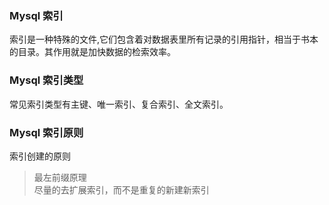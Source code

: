 
### Mysql 索引
索引是一种特殊的文件,它们包含着对数据表里所有记录的引用指针，相当于书本的目录。其作用就是加快数据的检索效率。  

### Mysql 索引类型
常见索引类型有主键、唯一索引、复合索引、全文索引。

### Mysql 索引原则
索引创建的原则
> 最左前缀原理  
> 尽量的去扩展索引，而不是重复的新建新索引  
